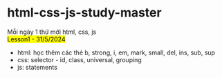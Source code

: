 # html-css-js-study-master
Mỗi ngày 1 thứ mới html, css, js <br>
<mark>Lesson1 - 31/5/2024</mark>
  + html: học thêm các thẻ b, strong, i, em, mark, small, del, ins, sub, sup
  + css: selector - id, class, universal, grouping
  + js: statements
